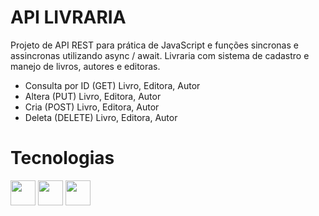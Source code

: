# API LIVRARIA
Projeto de API REST para prática de JavaScript e funções sincronas e assincronas utilizando async / await.
Livraria com sistema de cadastro e manejo de livros, autores e editoras.
- Consulta por ID (GET) Livro, Editora, Autor
- Altera (PUT) Livro, Editora, Autor
- Cria (POST) Livro, Editora, Autor
- Deleta (DELETE) Livro, Editora, Autor

# Tecnologias
<img loading="lazy" src="https://cdn.jsdelivr.net/gh/devicons/devicon@latest/icons/nodejs/nodejs-plain-wordmark.svg" width="40" height="40"/> <img  loading="lazy" src="https://cdn.jsdelivr.net/gh/devicons/devicon@latest/icons/mongodb/mongodb-plain-wordmark.svg" class="devicon-mongodb-plain-wordmark" width="40" height="40" /> <img loading="lazy" src="https://cdn.jsdelivr.net/gh/devicons/devicon@latest/icons/mongoose/mongoose-original-wordmark.svg" width="40" height="40" />
          

